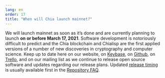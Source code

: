 ```yaml
---
lang: en
order: 17
title: "When will Chia launch mainnet?"
---
```


We will launch mainnet as soon as it’s done and are currently planning to launch **on or before March 17, 2021**. Software development is notoriously difficult to predict and the Chia blockchain and Chialisp are the first applied versions of a number of new discoveries in cryptography and computer science. Keep up to date here on our website, on [Keybase](https://keybase.io/team/chia_network.public), on [Github](https://github.com/Chia-Network/), on [Trello](https://trello.com/b/ZuNx7sET/engineering-core), and on our mailing list as we continue to release open source software and updates regarding our release plans. Updated [release timing](https://github.com/Chia-Network/chia-blockchain/wiki/FAQ#when-mainnet) is usually available first in the [Repository FAQ](https://github.com/Chia-Network/chia-blockchain/wiki/FAQ).
